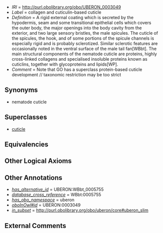  * *IRI* = http://purl.obolibrary.org/obo/UBERON_0003049
 * *Label* = collagen and cuticulin-based cuticle
 * *Definition* = A rigid external coating which is secreted by the hypodermis, seam and some transitional epithelial cells which covers the outer body, the major openings into the body cavity from the exterior, and two large sensory bristles, the male spicules. The cuticle of the spicules, the hook, and of some portions of the spicule channels is especially rigid and is probably sclerotized. Similar sclerotic features are occasionally noted in the ventral surface of the male tail fan[WBbt]. The main structural components of the nematode cuticle are proteins, highly cross-linked collagens and specialised insoluble proteins known as cuticlins, together with glycoproteins and lipids[WP].
 * *Comment* = Note that GO has a superclass protein-based cuticle development // taxonomic restriction may be too strict

## Synonyms

 * nematode cuticle

## Superclasses

 * [cuticle](../../UBERON/02/UBERON_0001002.md)

## Equivalencies


## Other Logical Axioms


## Other Annotations

 * *[has_alternative_id](../../Id/oboInOwl#hasAlternativeId.md)* = UBERON:WBbt_0005755
 * *[database_cross_reference](../../ef/oboInOwl#hasDbXref.md)* = WBbt:0005755
 * *[has_obo_namespace](../../ce/oboInOwl#hasOBONamespace.md)* = uberon
 * *[oboInOwl#id](../../id/oboInOwl#id.md)* = UBERON:0003049
 * *[in_subset](../../et/oboInOwl#inSubset.md)* = http://purl.obolibrary.org/obo/uberon/core#uberon_slim

## External Comments

